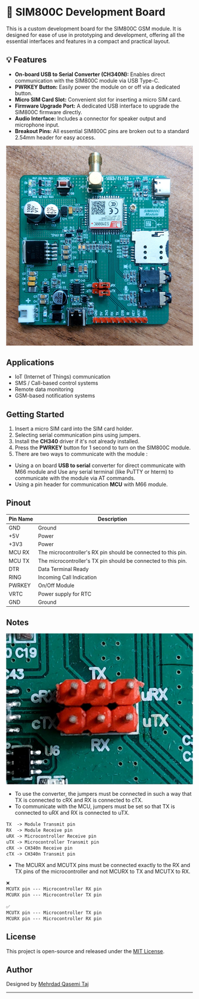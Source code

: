 # 📱 SIM800C Development Board

This is a custom development board for the SIM800C GSM module. It is designed for ease of use in prototyping and development, offering all the essential interfaces and features in a compact and practical layout.

## 💡 Features

- **On-board USB to Serial Converter (CH340N):** Enables direct communication with the SIM800C module via USB Type-C.
- **PWRKEY Button:** Easily power the module on or off via a dedicated button.
- **Micro SIM Card Slot:** Convenient slot for inserting a micro SIM card.
- **Firmware Upgrade Port:** A dedicated USB interface to upgrade the SIM800C firmware directly.
- **Audio Interface:** Includes a connector for speaker output and microphone input.
- **Breakout Pins:** All essential SIM800C pins are broken out to a standard 2.54mm header for easy access.

![SIM800C](Images/SIM800DevBoard-1.jpg)

## Applications

- IoT (Internet of Things) communication
- SMS / Call-based control systems
- Remote data monitoring
- GSM-based notification systems

## Getting Started

1. Insert a micro SIM card into the SIM card holder.
2. Selecting serial communication pins using jumpers. 
3. Install the **CH340** driver if it's not already installed.
4. Press the **PWRKEY** button for 1 second to turn on the SIM800C module.
5. There are two ways to communicate with the module :
- Using a on board **USB to serial** converter for direct communicate with M66 module and Use any serial terminal (like PuTTY or hterm) to communicate with the module via AT commands.
- Using a pin header for communication **MCU** with M66 module.
## Pinout

| Pin Name | Description         |
|----------|---------------------|
| GND      | Ground              |
| +5V      | Power               |
| +3V3     | Power               |
| MCU RX   | The microcontroller's RX pin should be connected to this pin.|
| MCU TX   | The microcontroller's TX pin should be connected to this pin.|
| DTR      | Data Terminal Ready |
| RING     | Incoming Call Indication |
| PWRKEY   | On/Off Module       |
| VRTC     | Power supply for RTC|
| GND      | Ground |


## Notes

![SIM800C](Images/SIM800DevBoard-6.jpg)

- To use the converter, the jumpers must be connected in such a way that TX is connected to cRX and RX is connected to cTX.
- To communicate with the MCU, jumpers must be set so that TX is connected to uRX and RX is connected to uTX.
```
TX  -> Module Transmit pin
RX  -> Module Receive pin
uRX -> Microcontroller Receive pin
uTX -> Microcontroller Transmit pin
cRX -> CH340n Receive pin
cTX -> CH340n Transmit pin
```
- The MCURX and MCUTX pins must be connected exactly to the RX and TX pins of the microcontroller and not MCURX to TX and MCUTX to RX.
```
❌
MCUTX pin --- Microcontroller RX pin
MCURX pin --- Microcontroller TX pin

✅
MCUTX pin --- Microcontroller TX pin
MCURX pin --- Microcontroller RX pin
```

## License

This project is open-source and released under the [MIT License](LICENSE).

## Author

Designed by [Mehrdad Qasemi Taj](https://github.com/Mehrdad-QasemiTaj)

---



